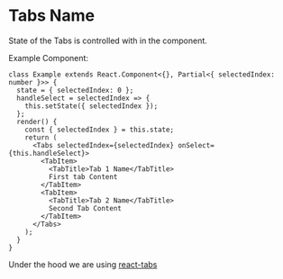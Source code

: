 # Tabs Name

State of the Tabs is controlled with in the component.

Example Component:

```JS
class Example extends React.Component<{}, Partial<{ selectedIndex: number }>> {
  state = { selectedIndex: 0 };
  handleSelect = selectedIndex => {
    this.setState({ selectedIndex });
  };
  render() {
    const { selectedIndex } = this.state;
    return (
      <Tabs selectedIndex={selectedIndex} onSelect={this.handleSelect}>
        <TabItem>
          <TabTitle>Tab 1 Name</TabTitle>
          First tab Content
        </TabItem>
        <TabItem>
          <TabTitle>Tab 2 Name</TabTitle>
          Second Tab Content
        </TabItem>
      </Tabs>
    );
  }
}
```

Under the hood we are using [react-tabs](https://github.com/reactjs/react-tabs)
